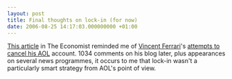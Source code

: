 ```yaml
---
layout: post
title: Final thoughts on lock-in (for now)
date: 2006-08-25 14:17:03.000000000 +01:00
---
```

<a href="https://www.economist.com/business/displaystory.cfm?story_id=E1_SNVVTPG" target="_blank">This article</a> in The Economist reminded me of <a href="https://en.wikipedia.org/wiki/Vincent_Ferrari" target="_blank">Vincent Ferrari</a>'s <a href="https://insignificantthoughts.com/2006/06/13/cancelling-aol/" target="_blank">attempts to cancel his AOL</a> account. 1034 comments on his blog later, plus appearances on several news programmes, it occurs to me that lock-in wasn't a particularly smart strategy from AOL's point of view.

